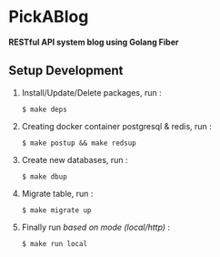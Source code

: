 # PickABlog
**RESTful API system blog using Golang Fiber**

## Setup Development
1. Install/Update/Delete packages, run :
    ```
    $ make deps
    ```
2. Creating docker container postgresql & redis, run :
    ```
    $ make postup && make redsup
    ```
3. Create new databases, run : 
    ```
    $ make dbup
    ```
4. Migrate table, run :
    ```
    $ make migrate up
    ```
5. Finally run _based on mode (local/http)_ :
    ```
    $ make run local
    ```
